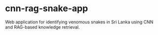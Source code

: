 # cnn-rag-snake-app
Web application for identifying venomous snakes in Sri Lanka using CNN and RAG-based knowledge retrieval.
